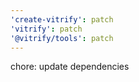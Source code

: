 ```yaml
---
'create-vitrify': patch
'vitrify': patch
'@vitrify/tools': patch
---
```


chore: update dependencies
